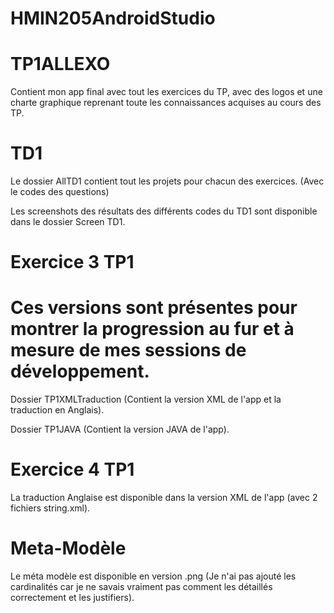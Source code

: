 # HMIN205AndroidStudio


# TP1ALLEXO

Contient mon app final avec tout les exercices du TP, avec des logos et une charte graphique reprenant toute les connaissances acquises au cours des TP.


# TD1

Le dossier AllTD1 contient tout les projets pour chacun des exercices. (Avec le codes des questions)

Les screenshots des résultats des différents codes du TD1 sont disponible dans le dossier Screen TD1.


# Exercice 3 TP1

# Ces versions sont présentes pour montrer la progression au fur et à mesure de mes sessions de développement.

Dossier TP1XMLTraduction (Contient la version XML de l'app et la traduction en Anglais).

Dossier TP1JAVA (Contient la version JAVA de l'app).

# Exercice 4 TP1

La traduction Anglaise est disponible dans la version XML de l'app (avec 2 fichiers string.xml).


# Meta-Modèle

Le méta modèle est disponible en version .png (Je n'ai pas ajouté les cardinalités car je ne savais vraiment pas comment les détaillés correctement et les justifiers).

